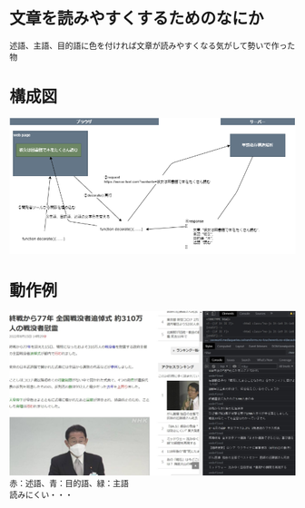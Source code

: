 # 文章を読みやすくするためのなにか

述語、主語、目的語に色を付ければ文章が読みやすくなる気がして勢いで作った物

# 構成図

![](image.png)

# 動作例

![](sample.jpg)
赤：述語、青：目的語、緑：主語  
読みにくい・・・
